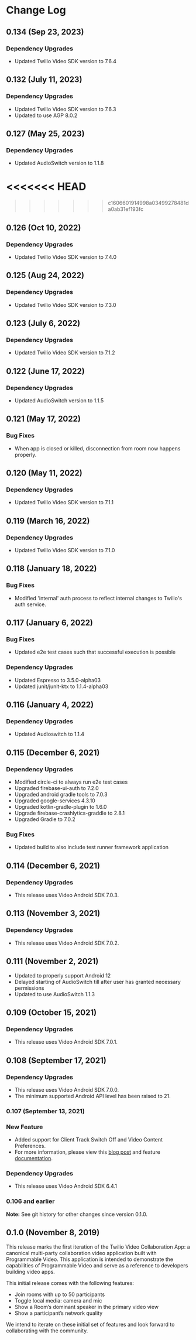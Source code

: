# Change Log

## 0.134 (Sep 23, 2023)

### Dependency Upgrades

* Updated Twilio Video SDK version to 7.6.4

## 0.132 (July 11, 2023)

### Dependency Upgrades

* Updated Twilio Video SDK version to 7.6.3
* Updated to use AGP 8.0.2

## 0.127 (May 25, 2023)

### Dependency Upgrades

* Updated AudioSwitch version to 1.1.8

<<<<<<< HEAD
=======

>>>>>>> c1606601914998a03499278481da0ab31ef193fc
## 0.126 (Oct 10, 2022)

### Dependency Upgrades

* Updated Twilio Video SDK version to 7.4.0

## 0.125 (Aug 24, 2022)

### Dependency Upgrades

* Updated Twilio Video SDK version to 7.3.0

## 0.123 (July 6, 2022)

### Dependency Upgrades

* Updated Twilio Video SDK version to 7.1.2

## 0.122 (June 17, 2022)

### Dependency Upgrades

* Updated AudioSwitch version to 1.1.5

## 0.121 (May 17, 2022)

### Bug Fixes

* When app is closed or killed, disconnection from room now happens properly.

## 0.120 (May 11, 2022)

### Dependency Upgrades

* Updated Twilio Video SDK version to 7.1.1

## 0.119 (March 16, 2022)

### Dependency Upgrades

* Updated Twilio Video SDK version to 7.1.0

## 0.118 (January 18, 2022)

### Bug Fixes

* Modified 'internal' auth process to reflect internal changes to Twilio's auth service.

## 0.117 (January 6, 2022)

### Bug Fixes

* Updated e2e test cases such that successful execution is possible

### Dependency Upgrades

* Updated Espresso to 3.5.0-alpha03
* Updated junit/junit-ktx to 1.1.4-alpha03

## 0.116 (January 4, 2022)

### Dependency Upgrades

* Updated Audioswitch to 1.1.4

## 0.115 (December 6, 2021)

### Dependency Upgrades

* Modified circle-ci to always run e2e test cases
* Upgraded firebase-ui-auth to 7.2.0
* Upgraded  android gradle tools to 7.0.3
* Upgraded google-services 4.3.10
* Upgraded kotlin-gradle-plugin to 1.6.0
* Upgrade firebase-crashlytics-graddle to 2.8.1
* Upgraded Gradle to 7.0.2

### Bug Fixes

* Updated build to also include test runner framework application

## 0.114 (December 6, 2021)

### Dependency Upgrades

* This release uses Video Android SDK 7.0.3.

## 0.113 (November 3, 2021)

### Dependency Upgrades

* This release uses Video Android SDK 7.0.2.

## 0.111 (November 2, 2021)

* Updated to properly support Android 12
* Delayed starting of AudioSwitch till after user has granted necessary permissions
* Updated to use AudioSwitch 1.1.3

## 0.109 (October 15, 2021)

### Dependency Upgrades

* This release uses Video Android SDK 7.0.1.

## 0.108 (September 17, 2021)

### Dependency Upgrades

* This release uses Video Android SDK 7.0.0.
* The minimum supported Android API level has been raised to 21.

### 0.107 (September 13, 2021)

### New Feature

- Added support for Client Track Switch Off and Video Content Preferences.
- For more information, please view this [blog post](https://www.twilio.com/blog/improve-efficiency-multi-party-video-experiences) and feature [documentation](https://www.twilio.com/docs/video/tutorials/using-bandwidth-profile-api#understanding-clientTrackSwitchOffControl).

### Dependency Upgrades

- This release uses Video Android SDK 6.4.1


### 0.106 and earlier

**Note:** See git history for other changes since version 0.1.0.


## 0.1.0 (November 8, 2019)

This release marks the first iteration of the Twilio Video Collaboration App: a canonical multi-party collaboration video application built with Programmable Video. This application is intended to demonstrate the capabilities of Programmable Video and serve as a reference to developers building video apps.

This initial release comes with the following features:

- Join rooms with up to 50 participants
- Toggle local media: camera and mic
- Show a Room’s dominant speaker in the primary video view
- Show a participant’s network quality

We intend to iterate on these initial set of features and look forward to collaborating with the community.
